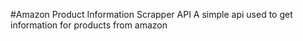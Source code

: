 #Amazon Product Information Scrapper API
A simple api used to get information for products from amazon 
